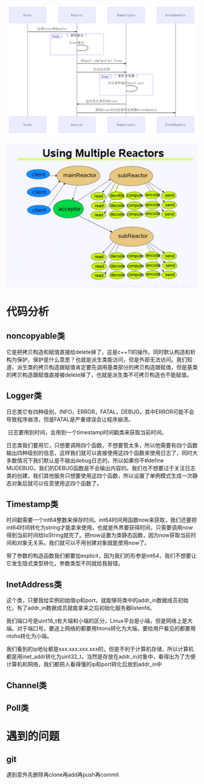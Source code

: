 



![image-20211107153710288](image/image-20211107153710288.png)



![image-20211106163039308](image/image-20211106163039308.png)

 	

# 代码分析



## noncopyable类

它是把拷贝构造和赋值直接给delete掉了，这是c++11的操作。同时默认构造和析构为保护，保护是什么意思？也就是派生类能访问，但是外部无法访问。我们知道，派生类的拷贝构造跟赋值肯定要先调用基类部分的拷贝构造跟赋值，但是基类的拷贝构造跟赋值直接被delete掉了，也就是派生类不可拷贝构造也不能赋值。

## Logger类

​	日志类它有四种级别，INFO，ERROR，FATAL，DEBUG，其中ERROR可能不会导致程序崩溃，但是FATAL是严重错误会让程序崩溃。

​	日志要用到时间，会用到一个timestamp时间戳类来获取当前时间。

​	日志类我们要用它，只想要调用四个函数，不想要管太多，所以他需要有四个函数输出四种级别的信息，这样我们就可以直接使用这四个函数来使用日志了，同时大多数情况下我们默认是不输出debug日志的，所以如果你不#define MUDEBUG，我们的DEBUG函数是不会输出内容的。我们也不想要过于关注日志类的创建，我们其他服务只想要使用这四个函数，所以设置了单例模式生成一次静态对象后就可以任意使用这四个函数了。

## Timestamp类

​	时间戳需要一个int64整数来保存时间。int64时间用函数now来获取，我们还要把int64时间转化为string才能拿来使用，也就是外界要获得时间，只需要调用now得到当前时间给toString就完了。把now设置为类静态函数，因为now获取当前时间和对象无关系，我们就可以不用创建对象就能使用now了。 

​	带了参数的构造函数我们都要加explicit，因为我们的形参是int64，我们不想要让它发生隐式类型转化，参数类型不同就给我报错。

## InetAddress类

​	这个类，只要我给实例初始值ip和port，就能够将类中的addr_in数据成员初始化，有了addr_in数据成员就能拿来之后初始化服务器listenfd。

​	我们端口号是uint16_t有大端和小端的区分。Linux平台是小端，但是网络上是大端。对于端口号，要送上网络的都要用htons转化为大端，要给用户看见的都要用ntohs转化为小端。

​	我们看到的ip地址都是xxx.xxx.xxx.xxx的，但是不利于计算机存储，所以计算机都是用inet_addr转化为uint32_t，当然是存放在addr_in对象中，看得出为了方便计算机和网络，我们都把人看得懂的ip和port转化后放到addr_in中

## Channel类

## Poll类

# 遇到的问题

## git

遇到意外先删除再clone再add再push再commit